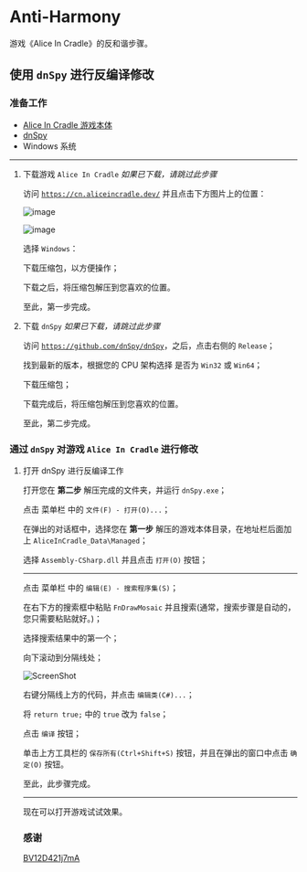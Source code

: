 # Anti-Harmony
游戏《Alice In Cradle》的反和谐步骤。

## 使用 `dnSpy` 进行反编译修改

### 准备工作

 - [Alice In Cradle 游戏本体](https://cn.aliceincradle.dev/)
 - [dnSpy](https://github.com/dnSpy/dnSpy)
 - Windows 系统

---

1. 下载游戏 `Alice In Cradle` *如果已下载，请跳过此步骤*
   
   访问 [`https://cn.aliceincradle.dev/`](https://cn.aliceincradle.dev/) 并且点击下方图片上的位置：
   
   ![image](https://github.com/AliceInCradle-CN/Anti-Harmony/assets/62281844/ffb0dccd-535d-42d4-ba18-6d6cb1cbae15)

   ![image](https://github.com/AliceInCradle-CN/Anti-Harmony/assets/62281844/846dae58-bf96-4b3f-a256-dc76ae5d790a)

   选择 `Windows`：

   下载压缩包，以方便操作；

   下载之后，将压缩包解压到您喜欢的位置。

   至此，第一步完成。

2. 下载 `dnSpy` *如果已下载，请跳过此步骤*

   访问 [`https://github.com/dnSpy/dnSpy`](https://github.com/dnSpy/dnSpy)，之后，点击右侧的 `Release`；

   找到最新的版本，根据您的 CPU 架构选择 是否为 `Win32` 或 `Win64`；

   下载压缩包；

   下载完成后，将压缩包解压到您喜欢的位置。
   
   至此，第二步完成。

### 通过 `dnSpy` 对游戏 `Alice In Cradle` 进行修改

1. 打开 dnSpy 进行反编译工作

   打开您在 **第二步** 解压完成的文件夹，并运行 `dnSpy.exe`；

   点击 菜单栏 中的 `文件(F) - 打开(O)...`；

   在弹出的对话框中，选择您在 **第一步** 解压的游戏本体目录，在地址栏后面加上 `AliceInCradle_Data\Managed`；

   选择 `Assembly-CSharp.dll` 并且点击 `打开(O)` 按钮；

   ---

   点击 菜单栏 中的 `编辑(E) - 搜索程序集(S)`；

   在右下方的搜索框中粘贴 `FnDrawMosaic` 并且搜索(通常，搜索步骤是自动的，您只需要粘贴就好。)；

   选择搜索结果中的第一个；

   向下滚动到分隔线处；
   
   ![ScreenShot](https://github.com/AliceInCradle-CN/Anti-Harmony/assets/62281844/cf2351a8-bc11-41e4-b917-12f29503498e)

   右键分隔线上方的代码，并点击 `编辑类(C#)...`；

   将 `return true;` 中的 `true` 改为 `false`；

   点击 `编译` 按钮；

   单击上方工具栏的 `保存所有(Ctrl+Shift+S)` 按钮，并且在弹出的窗口中点击 `确定(O)` 按钮。

   至此，此步骤完成。

   ---

   现在可以打开游戏试试效果。

   ### 感谢

   [BV12D421j7mA](https://www.bilibili.com/video/BV12D421j7mA/)
